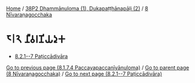 
[Home](/) / [38P2 Dhammānuloma (1), Dukapaṭṭhānapāḷi (2)](...md) / [8 Nīvaraṇagocchaka](../38P2/8.md)

# 𑁮𑁇𑁨 𑀦𑀻𑀯𑀭𑀡𑀺𑀬𑀤𑀼𑀓

* [8.2.1--7 Paṭiccādivāra](8.2/8.2.1--7.md)

[Go to previous page (8.1.7.4 Paccayapaccanīyānuloma)](8.1/8.1.7/8.1.7.4.md) / [Go to parent page (8 Nīvaraṇagocchaka)](../38P2/8.md) / [Go to next page (8.2.1--7 Paṭiccādivāra)](8.2/8.2.1--7.md)


